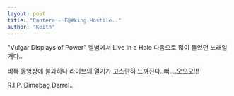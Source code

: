 ```yaml
---
layout: post
title: "Pantera - F@#king Hostile.."
author: "Keith"
---
```


"Vulgar Displays of Power" 앨범에서 Live in a Hole 다음으로 많이 들었던 노래일 거다..

비록 동영상에 불과하나 라이브의 열기가 고스란히 느껴진다..뻐....오오오!!!

R.I.P. Dimebag Darrel..



